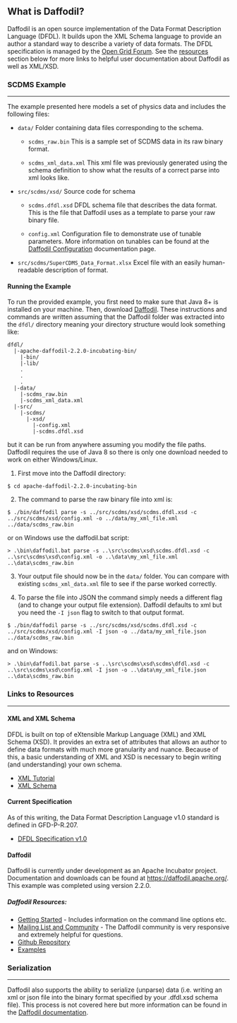 ## What is Daffodil?

Daffodil is an open source implementation of the Data Format Description Language (DFDL). It builds upon the XML Schema language to provide an author a standard way to describe a variety of data formats. The DFDL specification is managed by the [Open Grid Forum](https://www.ogf.org/ogf/doku.php/standards/dfdl/dfdl "Open Grid Forum"). See the [resources](#links-to-resources) section below for more links to helpful user documentation about Daffodil as well as XML/XSD.


### SCDMS Example
***

The example presented here models a set of physics data and includes the following files:

* `data/`
  Folder containing data files corresponding to the schema.
  
  - `scdms_raw.bin`
    This is a sample set of SCDMS data in its raw binary format. <!-- You can look at the `SuperCDMS_Data_Format.xlsx` file for a description of the file structure. -->

  - `scdms_xml_data.xml`
    This xml file was previously generated using the schema definition to show what the results of a correct parse into xml looks like.


* `src/scdms/xsd/`
  Source code for schema

  - `scdms.dfdl.xsd`
    DFDL schema file that describes the data format. This is the file that Daffodil uses as a template to parse your raw binary file.

  - `config.xml`
    Configuration file to demonstrate use of tunable parameters. More information on tunables can be found at the [Daffodil Configuration](https://daffodil.apache.org/configuration/ "Apache Daffodil Configuration Documentation") documentation page.

* `src/scdms/SuperCDMS_Data_Format.xlsx`
  Excel file with an easily human-readable description of format.


#### Running the Example

To run the provided example, you first need to make sure that Java 8+ is installed on your machine. Then, download [Daffodil](https://daffodil.apache.org/ "Daffodil"). These instructions and commands are written assuming that the Daffodil folder was extracted into the `dfdl/` directory meaning your directory structure would look something like:

```
dfdl/
  |-apache-daffodil-2.2.0-incubating-bin/
    |-bin/
    |-lib/
    .
    .
    .
  |-data/
    |-scdms_raw.bin
    |-scdms_xml_data.xml
  |-src/
    |-scdms/
      |-xsd/
        |-config.xml
        |-scdms.dfdl.xsd

```

but it can be run from anywhere assuming you modify the file paths. Daffodil requires the use of Java 8 so there is only one download needed to work on either Windows/Linux.


1. First move into the Daffodil directory:

  ```
  $ cd apache-daffodil-2.2.0-incubating-bin
  ```

2. The command to parse the raw binary file into xml is:

  ```
  $ ./bin/daffodil parse -s ../src/scdms/xsd/scdms.dfdl.xsd -c ../src/scdms/xsd/config.xml -o ../data/my_xml_file.xml ../data/scdms_raw.bin
  ```

  or on Windows use the daffodil.bat script:

  ```
  > .\bin\daffodil.bat parse -s ..\src\scdms\xsd\scdms.dfdl.xsd -c ..\src\scdms\xsd\config.xml -o ..\data\my_xml_file.xml ..\data\scdms_raw.bin
  ```

3. Your output file should now be in the `data/` folder. You can compare with existing `scdms_xml_data.xml` file to see if the parse worked correctly.

4. To parse the file into JSON the command simply needs a different flag (and to change your output file extension). Daffodil defaults to xml but you need the `-I json` flag to switch to that output format.

  ```
  $ ./bin/daffodil parse -s ../src/scdms/xsd/scdms.dfdl.xsd -c ../src/scdms/xsd/config.xml -I json -o ../data/my_xml_file.json ../data/scdms_raw.bin
  ```

  and on Windows:

  ```
  > .\bin\daffodil.bat parse -s ..\src\scdms\xsd\scdms\dfdl.xsd -c ..\src\scdms\xsd\config.xml -I json -o ..\data\my_xml_file.json ..\data\scdms_raw.bin
  ```

### Links to Resources
***

#### XML and XML Schema

DFDL is built on top of eXtensible Markup Language (XML) and XML Schema (XSD). It provides an extra set of attributes that allows an author to define data formats with much more granularity and nuance. Because of this, a basic understanding of XML and XSD is necessary to begin writing (and understanding) your own schema.

* [XML Tutorial](https://www.w3schools.com/xml/default.asp "W3 Schools XML")
* [XML Schema](https://www.w3schools.com/xml/schema_intro.asp "W3 Schools XSD")

#### Current Specification

As of this writing, the Data Format Description Language v1.0 standard is defined in GFD-P-R.207. 

* [DFDL Specification v1.0](https://www.ogf.org/documents/GFD.207.pdf "Open Grid Forum DFDL Specification")

#### Daffodil

Daffodil is currently under development as an Apache Incubator project. Documentation and downloads can be found at <https://daffodil.apache.org/>. This example was completed using version 2.2.0.

##### Daffodil Resources:

* [Getting Started](https://daffodil.apache.org/getting-started/) - Includes information on the command line options etc.
* [Mailing List and Community](https://daffodil.apache.org/community/) - The Daffodil community is very responsive and extremely helpful for questions.
* [Github Repository](https://github.com/apache/incubator-daffodil)
* [Examples](https://daffodil.apache.org/examples/)

### Serialization
***

Daffodil also supports the ability to serialize (unparse) data (i.e. writing an xml or json file into the binary format specified by your .dfdl.xsd schema file). This process is not covered here but more information can be found in the [Daffodil documentation](https://daffodil.apache.org/cli/ "Unparse Docs").

<!-- 
pros ==> human readable output (easy to debug)
     ==> parses available in almost all languages
     ==> json or xml outputs
     ==> reading and writing ability

cons ==> large data files become even larger
     ==> debugging format can be difficult



kaitai
pros ==> efficient
     ==> can generate code for many languages
     ==> ruby gem makes debugging much easier


cons ==> no writing capability
     ==> auto-generated code is confusing for complex formats
     ==> ksv crashes for large files -->